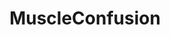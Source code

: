 ---
title: MuscleConfusion
crosslinks:
- HomeGyms
- wheredidthesodago
- whitepeoplegifs
- woahdude
- FuckTammy
---